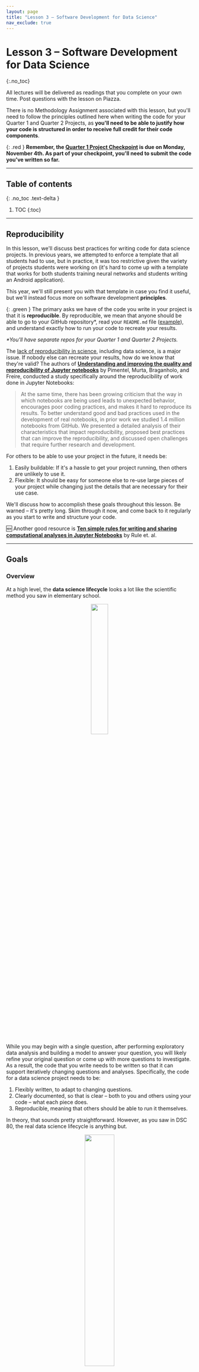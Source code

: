```yaml
---
layout: page
title: "Lesson 3 – Software Development for Data Science"
nav_exclude: true
---
```


<script type="text/javascript" async
  src="https://cdnjs.cloudflare.com/ajax/libs/mathjax/2.7.7/MathJax.js?config=TeX-MML-AM_CHTML">
</script>

# Lesson 3 – Software Development for Data Science
{:.no_toc}

All lectures will be delivered as readings that you complete on your own time. Post questions with the lesson on Piazza.

There is no Methodology Assignment associated with this lesson, but you'll need to follow the principles outlined here when writing the code for your Quarter 1 and Quarter 2 Projects, as **you'll need to be able to justify how your code is structured in order to receive full credit for their code components**.

{: .red }
**Remember, the [Quarter 1 Project Checkpoint](https://dsc-capstone.org/2024-25/assignments/projects/q1) is due on Monday, November 4th. As part of your checkpoint, you'll need to submit the code you've written so far.**

---

## Table of contents
{: .no_toc .text-delta }

1. TOC
{:toc}

---

## Reproducibility

In this lesson, we'll discuss best practices for writing code for data science projects. In previous years, we attempted to enforce a template that all students had to use, but in practice, it was too restrictive given the variety of projects students were working on (it's hard to come up with a template that works for both students training neural networks and students writing an Android application).

This year, we'll still present you with that template in case you find it useful, but we'll instead focus more on software development **principles**.

{: .green }
The primary asks we have of the code you write in your project is that it is **reproducible**. By reproducible, we mean that anyone should be able to go to your GitHub repository*, read your `README.md` file ([example](#example-readmemd)), and understand exactly how to run your code to recreate your results.

_*You'll have separate repos for your Quarter 1 and Quarter 2 Projects._

The [lack of reproducibility in science](https://en.wikipedia.org/wiki/Replication_crisis), including data science, is a major issue. If nobody else can recreate your results, how do we know that they're valid? The authors of [**Understanding and improving the quality and reproducibility of Jupyter notebooks**](https://link.springer.com/article/10.1007/s10664-021-09961-9) by Pimentel, Murta, Braganholo, and Freire, conducted a study specifically around the reproducibility of work done in Jupyter Notebooks:

> At the same time, there has been growing criticism that the way in which notebooks are being used leads to unexpected behavior, encourages poor coding practices, and makes it hard to reproduce its results. To better understand good and bad practices used in the development of real notebooks, in prior work we studied 1.4 million notebooks from GitHub. We presented a detailed analysis of their characteristics that impact reproducibility, proposed best practices that can improve the reproducibility, and discussed open challenges that require further research and development.

For others to be able to use your project in the future, it needs be:
1. Easily buildable: If it's a hassle to get your project running, then others are unlikely to use it.
2. Flexible: It should be easy for someone else to re-use large pieces of your project while changing just the details that are necessary for their use case.

We'll discuss how to accomplish these goals throughout this lesson. Be warned – it's pretty long. Skim through it now, and come back to it regularly as you start to write and structure your code.

🆕 Another good resource is [**Ten simple rules for writing and sharing computational analyses in Jupyter Notebooks**](https://doi.org/10.1371/journal.pcbi.1007007) by Rule et. al.

---

## Goals

### Overview

At a high level, the **data science lifecycle** looks a lot like the scientific method you saw in elementary school.

<center><img src="assets/scientific-method.png" width="30%"></center>

While you may begin with a single question, after performing exploratory data analysis and building a model to answer your question, you will likely refine your original question or come up with more questions to investigate. As a result, the code that you write needs to be written so that it can support iteratively changing questions and analyses. Specifically, the code for a data science project needs to be:

1. Flexibly written, to adapt to changing questions.
1. Clearly documented, so that is clear – both to you and others using your code – what each piece does.
1. Reproducible, meaning that others should be able to run it themselves.

In theory, that sounds pretty straightforward. However, as you saw in DSC 80, the real data science lifecycle is anything but.

<a name='DSLC'></a>

<center><img src="assets/DSLC.png" width="40%"></center>

This makes it even more crucial that you follow the three principles outlined above. If you're not careful, it's easy to fall in the trap of writing poorly organized code with many hard-coded pieces. This results in:
- Being able to execute fewer iterations of your project, and as a result, making slower progress on your project.
- Being unsure of _what_ your code is even doing, increasing the likelihood of making mistakes while iterating and making it unclear what your conclusions even are.
- Making it less likely that others will be able to use and replicate the results of your project, resulting in your project fading into obscurity.

The purpose of this lesson is to show you how to adhere to the three principles mentioned above, as **this will increase your chances of successfully executing your project**. The contents of this lesson will be relevant for the remainder of the capstone sequence; you will find yourself coming back to it often in the future.

### Managing Project Components

There are a plethora of tools used in industry for managing data science projects, far too many for us to make a dent in them in this course. Instead, we will expose you to a few popular tools that help solve core issues that will be relevant even decades in the future, once the current slate of tools is replaced.

<center>

<img src="assets/all-tools.png" width="60%"><br>

<i>A small sample of tools that exist for managing data science projects.</i>

</center>

These core issues revolve around the fact that your project will be made up of several components. For instance, you may have separate components for ingesting and cleaning raw data, creating visualizations, and training models. Issues you need to be aware of are:
- **Communication**: How do these components all communicate with one another? In other words, what are the inputs and outputs of each component? It's important to be clear about what these are up front, to avoid confusion later on.
- **Isolation**: Your code should be written in a way such that each component is as isolated as possible. This way, when you want to make changes to one component – say, loading in another column at the very start of your pipeline – you don't have to make changes to all of your other components. This may happen if you have aspects of your modeling pipeline, like feature names, hard-coded throughout several different files. (It would suck to have to buy a new dashboard for your car every time you get a flat tire – the same principle applies here.)
- **Parallelization and Scale**: It should be clear _when_ each part of your project needs to be run, and whether different parts can be run in parallel. Similarly, it should be clear which components of your project will need to scale as the project grows in scope – for instance, if you collect 10x more data, at what stages will you need more compute resources?

One way we will address all of these issues is through the use of **configuration files**, in which you can specify and track hypotheses and desired outputs. As such, when new questions arise, you won't have to re-write your code; instead, you'll just run it with different configurations.

---

## The Anatomy of a Data Science Project

Let's look at how each component of the [data science lifecycle](#DSLC) interacts with your code. Click below to learn more about each aspect.

<details>
<summary>Domain Research</summary>

<p>The code you write throughout your project will strongly depend on your domain. For instance, suppose you&#39;re working with driver data. In your data cleaning step, you may choose to keep only the drivers whose ages are at least 16, the legal driving age in California. This is a choice you had to make given your knowledge of your domain.</p>
<p>You&#39;ll make several such design decisions while working on your project:</p>
<ul>
<li>You may clean your data in a specific way.</li>
<li>You may choose a particular column as a &quot;target,&quot; and a subset of the remaining columns for features.</li>
<li>You may build certain kinds of models over others.</li>
</ul>
<p>It&#39;s important to document these choices and the context between them. This justification will appear in two places:</p>
<ul>
<li>In your final reports. For instance, in the EDA section of your report, you&#39;d talk about what steps you took to clean your data and why they make sense.</li>
<li>In code comments, whenever relevant. Take the drivers&#39; age example, for instance. In the line where you keep only the drivers who are at least 16, you may add <code># legal driving age</code>.</li>
</ul>


</details>

<a name='qh'></a>

<details><summary>Question / Hypothesis</summary>

<p>You may start with an initial question to investigate, but as your project evolves, so will the questions you&#39;re interested in. To prevent having to re-write your codebase each time you come up with a new question, you should think about how your questions will be similar to one another so that you can <strong>parameterize</strong> your code.</p>
<p>Here&#39;s an example. Suppose you&#39;re looking at traffic stops data, and you&#39;re interested in whether &quot;younger&quot; people (&lt; 30 years old) are stopped at higher rates than &quot;older&quot; people (&gt;= 30 years old). Suppose you&#39;re also interested in answering this question across multiple years – say, for each year from 2016 through 2022 – and across multiple counties in California. The most straightforward approach here is to create functions that take in <code>year</code> and <code>county</code> as input and return just the data needed to look at stop rates for that combination of <code>year</code> and <code>county</code>. Then, in a <strong>configuration</strong> file, you can store all years and counties that you&#39;re interested in. Finally, you can call your data processing and hypothesis testing routines on all combinations of parameters in your configuration file. Note that in this approach, <em>each combination of parameters leads to a different question / hypothesis</em>.</p>
<p>One of the benefits of using configuration files, in addition to keeping your code robust and flexible, is that we can tell a server to run our pipeline for different combinations of parameters on different threads or machines, so that we can conduct our investigations in parallel. For instance, suppose there are 7 years (2016-2022, including both endpoints) and 3 counties (San Diego County, Orange County, and Los Angeles County) that we&#39;re interested in investigating. There are $7 \cdot 3 = 21$ combinations of year and county – wouldn&#39;t it be great if we could run our code for all 21 combinations at the same time?</p>
<p>If some aspect of your question is never going to change, e.g. if you&#39;re always only going to be looking at San Diego County, then it&#39;s fine to hard-code that throughout your codebase. However, it&#39;s generally a good idea to parameterize any aspects of your codebase that <em>could</em> change to keep it adaptable to new questions.</p>
<p>In this course, we will typically store our configuration files in the JSON format, though there are a variety of other possible formats (YAML is popular, as are INI and CFG). You&#39;ll see example configuration files later on in the lesson.</p>

</details>

<details><summary>Data ETL (extract, transform, load)</summary>

<p>As your project evolves, the data that you're working with may also change. For instance, the source where you're pulling traffic stops data from may update daily with the previous day's stop data. You need to make sure that your modeling component doesn't break just because we pulled in a new day's worth of data, or because an additional column was added from the data source. Of course, your code doesn't have to handle <i>all possible data sources</i>, but you should anticipate possible changes and prepare for them.

Here, configuration files will again be useful. For instance, you should explicitly mention which columns you want to use for transformations and model building, so that any new columns that are added in don't impact your model.

You should also think about <i>how</i> you're accessing your data – an API? scraping? found a CSV online? – and <i>where</i> you're storing it. To prevent having to re-pull your data each time your cleaning and transformation logic changes, separate the code you use for data ingestion from the code you use for cleaning and transformation, and store intermediate "raw" data to disk that you can re-use whenever you update your cleaning logic.
</p>

</details>

<details><summary>Model Building</summary>

<p>As you've seen in earlier courses, the model building process is not straightforward – you'll repeatedly try different combinations models and parameters until you feel that your model has sufficient <i>generalizability</i> to unseen data. Continuing with the theme of parametrization, it's a good idea to store all "potential" parameters in configuration files, so that models can be trained and evaulated on different combinations in parallel.</p>

<p>Furthermore, it&#39;s encouraged to use frameworks that enable &quot;pipelining&quot;, like <code>sklearn</code>, which you were exposed to in <a href="https://dsc-courses.github.io/dsc80-2022-sp/resources/lectures/lec23/lec23.html">DSC 80</a>.</p>

</details>

<details><summary>Continued Prediction</summary>

<p>Often times, your project lives on well after you&#39;ve built your &quot;final&quot; model. Your model may be deployed into production to make &quot;live&quot; predictions – for instance, each time you request a ride in the Uber app, it predicts the highest price you&#39;ll pay for a ride. </p>
<p>The <code>model.predict</code> method that you&#39;d use to make predictions in <code>sklearn</code> may actually be called via HTTP requests on a site that uses a Java backend. Once this happens, you may want to keep track of how well your model is performing – are its outputs still reasonable? Is it easy to re-train it to reflect updated data?</p>
<p>The use of pre-trained models, particularly in the case of deep neural networks, is quite popular today. For instance, you can easily use <a href="https://openai.com/api/">OpenAI&#39;s GPT-4</a> language model without having to train it yourself. You should strive to build a model that you can similarly share with others, in the form of a Python package or a Docker container. That way, others can easily use your model to make predictions without having to run your entire pipeline.</p>

</details>

<details><summary>Conclusions and Reports</summary>

<p>The final reports that you create will be written in some sort of markup language, like Markdown, and will explain your results and contain justification for all of the design decisions you made. Your reports will likely involve tables and visualizations that are derived from data. You should try to set up your report such that it automatically generates tables and visualizations using the other components of your project, so that if, say, your data is updated, you can update your report just by re-running your entire pipeline. This, of course, is not possible if your report includes screenshots from other parts of your project; instead, you'll need to programmatically create, save, and load images.</p>

</details>

In short, your projects should be:
- Flexible for quick iterations, through configuration files.
- Understandable through consumers of the output, through documentation and reports.
- Usable for developers and researchers extending your work, through documentation and containerization.

You may wonder how much of this is applicable to you if your project **doesn't involve data analysis**. Indeed, many domains are more methods-focused, where they spend time developing new techniques for collecting or modelling data rather than the entire lifecycle. 

If this is the case, in addition to following general best practices for software development in your domain, **you will still have a data analysis portion in your project**, if only to demonstrate the usage and value of whatever it is you developed. You may have two repositories, one for the software package you develop and one for your "example" analysis (the former of which will be much larger).

---

## An Initial Template

Now that you understand how each step of the data science lifecycle plays a role in your project's structure, let's tangibly look at how you might structure your project. **Note that you are not _required_ to follow this exact structure – more on this in the [Best Practices](#best-practices) section.**

### Configuration vs. Code

Up until now in this lesson, we've repeatedly emphasized the use of configuration files for storing parameters. However, it's not immediately obvious what parts of your pipeline belong in _code_ and what parts belong in _configuration files_.

Code that is used by other processes is called library code, or source code. Your source code may be run in notebooks that you use for EDA and for creating visualizations, and will certainly be run in your final `run.py` file that runs your entire pipeline. Source code will mostly be contained in `.py` files (or `.java` or `.cpp` files, for example). You are already used to using generic functions from libraries like `pandas` and `numpy`; the only difference here is that you are writing these functions yourself.

Configuration files, then, consist of parameters that your source code will use as inputs. For the most part, you will write configuration files in `.json`, but you _could_ also store configurations as global variables at the top of your scripts.

Aim to generalize, but don't overly generalize. It's fine to start writing code with some inputs "hard-coded", e.g. write filtering logic that creates a DataFrame of traffic stops in 2021 in Orange County, but at some point you should step back and generalize.

### A Simple Template

Here's a basic "template."

```
Project
├── code.py
├── config.json
└── script.py
```

Note that this example directory shows 3 files that are all in the same folder. Shortly, we will see more realistic example templates with multiple directories.

Specifically:
- `code.py` contains library code – that is, functions designed to execute your project. These functions should be parameterized to accept various inputs.
- `config.json` contains parameters for the functions in `code.py`.
- `script.py` imports `code`, loads `config.json`, and calls functions from the `code` module. (Note that this could also be a notebook, `script.ipynb`.)

For instance, `script.py` may contain:

```py
import code
with open('config.json', 'r') as fh:
    params = json.load(fh)

code.run_process(**params)
```

We will use the process above **repeatedly**.

(Aside: The `**` operator above _unpacks_ the entries of the `params` dictionary, so that they are all passed directly as inputs to `code.run_process`. As a crude example, if `f = lambda x, y: x + y`, then `f(**{'x': 2, 'y': 3})` evaluates to `5`. Read [here](https://www.educative.io/answers/what-is-unpacking-keyword-arguments-with-dictionaries-in-python) for more.)

### A Simple Example

Let's see how we might tangibly use the example template from above. Suppose we have code that pulls data from an API, and that the data is updated daily. We want to re-run this code regularly to update our stored data.

<center><img src="assets/ingestion.png" width="40%"></center>

Our project may be structured as follows:

```
Project
├── README.md
├── data-params.json
├── etl.py
└── run.py
```

Let's look at each piece in detail.

#### `README.md`

All repositories you create **must** have `README.md` files that describe what is located where and how to run your project.

#### `etl.py`

`etl.py` contains our source code (i.e. it corresponds to `code.py` from the template). The functions written here are generic, and will be used throughout the rest of the project.

Note that _users_ of the code in `etl.py` (e.g. other people running your project who will just run `python run.py`) should not need to know _how_ the code in `etl.py` works in order to use it. You probably don't know how `pd.pivot_table` works under the hood, but you still use it – the same idea applies here. However, developers who want to extend your project _will_ have to understand how the code in `etl.py` works, and for that reason it still needs to be well-documented. Your library code will _not_ know who is going to call it, and for what purpose – the calling is done in `run.py`, using the parameters in `data-params.json`.

Here's an example of what `etl.py` might look like.

```py
'''
etl.py contains functions used to download DataFrames containing traffic stops data for different years and counties.
'''

def get_year_and_county(year, county):
    '''
    Return a DataFrame of traffic stops data for a given
    year and county.
    '''
    ...    
    return ...

def get_data(years, counties, outpath):
    '''
    Downloads DataFrames and saves them as CSVs at the specified output directory for the given years and counties.

    :param: years: a list of years to collect
    :param: teams: a list of counties to collect
    :param: outpath: the directory in which to save the data.
    '''
    for year in years:
        for county in counties:
            data = get_year_and_county(year, county)
            data.to_csv(os.path.join(outpath, f'{year}-{county}.csv'))
```

Note that the functions above are well-documented. In a notebook, after running `import etl`, I could run `etl.get_data?` and see an explanation of _what_ `get_data` does.

#### `data-params.json`

In the [Question / Hypothesis](#qh) section above, we used the example of wanting to pull traffic stops data for every combination of year between 2016 and 2022 and county from San Diego County, Orange County, and Los Angeles County. To do so, we can call the `get_data` function in `etl.py` with appropriate `years` and `teams` lists. `data-params.json` is the right place to store those lists.

```
{
    "years": [2016, 2017, 2018, 2019, 2020, 2021, 2022],
    "counties": ["San Diego County", "Orange County", "Los Angeles County"],
    "outpath": "data/raw"
}
```
Note that you don't need to know how the code in either `etl.py` or `run.py` works to specify parameters. All you need to do to pull new data is update the lists here. Also note that you can create multiple configuration files to keep a "record" of different parameters you've tried.

#### `run.py`

This script puts everything together. It will import the code in `etl` and run it on the parameters in `data-params.json`. Note that it also serves as an example of how to use the functions in `etl.py`, for those who may not be familiar with how they work.

There are other tools that exist for writing build scripts – for instance, you may have heard of Makefiles. However, we will stick with writing Python files, as they are sufficient for our purposes.

Here's an example of what `run.py` might look like. We'll look at these more in the [Build Scripts](#build-scripts) section.

```py
#!/usr/bin/env python

import sys
import json

from etl import get_data

def main(targets):
    if 'data' in targets:
        with open('data-params.json') as fh:
            data_params = json.load(fh)
        get_data(**data_params)

if __name__ == '__main__':
    targets = sys.argv[1:]
    main(targets)
```

Note:
- The line at the top, `#!/usr/bin/env python`, is known as the "shebang." It tells bash which Python installation to use (here, we specified our user's default Python).
- The `get_data` function from `etl` is imported.
- `__name__ == '__main__'` only evaluates to `True` when `run.py` is run as a script from the command-line. 
    - `sys.argv` is a list of the arguments provided on the command-line when `run.py` is called. For instance, if we call `python run.py data dog zebra`, `sys.argv` is `['run.py', 'data', 'dog', 'zebra']`, and hence `sys.argv[1:]` is `['data', 'dog', 'zebra']`. **[This video](https://youtu.be/iXvBzLtI5Uk) talks a bit more about how to use command-line arguments in Python.**
    - Our `main` function runs `get_data` from `etl` using the parameters in `data-params.json` only if `data` is one of the command-line arguments called with `python run.py`.

We'll cover build scripts in more detail in the [Build Scripts](#build-scripts) section of the article.

---

## Best Practices

Hopefully the example template above gave you some inspiration with regards to how to structure your project. But in reality, one of the following is probably true:
1. You're doing a data analysis project, but it is far too complicated to use the exact template used above.
1. You're not even doing a data analysis project, but are instead building some sort of product.

As mentioned at the [start](#reproducibility) of this article, we used to provide capstone students with a template they had to follow. That template can be found at the site [Cookie Cutter Data Science](https://drivendata.github.io/cookiecutter-data-science); its creators describe it as "A logical, reasonably standardized, but flexible project structure for doing and sharing data science work. [This repository](https://github.com/DSC-Capstone/project-templates), originally prepared for the DSC capstone, contains several examples of this template in use, each stored in a different branch:
- `skeleton`: Skeleton code for a simple example.
- `titanic`: Titanic ML classifier, with how to deal with API tokens.
- `EDA`: A generic EDA that creates autogenerated reports via notebooks.
- `nn_regression`: Training neural network regressor, with local dataset and anaconda requirements setup.
- `think_stats`: Statistical analysis with notebook usage.

{: .green }
**While we're not going to enforce that you follow the aforementioned [Cookie Cutter Data Science](https://drivendata.github.io/cookiecutter-data-science) template, we are going to ask you to justify why your code is structured the way it is. As such, it's a good idea to look at the Cookie Cutter Data Science template and the examples in the [repository](https://github.com/DSC-Capstone/project-templates) linked above to get ideas on how to structure your specific project. In particular, look at their `README.md` files – [here](https://github.com/DSC-Capstone/project-templates/tree/think_stats)'s a good example!**

Here are a few more examples of different types of projects and how they might be structured.

| Project | Primary Output | Usage | Other Artifacts |
| --- | --- | --- | --- |
| Develop and train a recommender system. | A trained model. | The trained model (output) is executed on a website to give recommendations.<br><br>The model architecture code may become its own general purpose library, particularly if you built something novel.<br><br> (These will live in different repositories.) | A data analysis section that evaluates the model, to justify the project's worth. **If you are in a methods-focused domain, you must do this!**<br><br>A reproducible build, which automates updates to the model (e.g. with new training data). |
| Develop tools to measure engagement on websites. | A set of Javascript functions. | The Javascript functions developed will be run on a website to track and analyze user behavior. | A data analysis section that shows _why_ these functions and features were chosen. |
| Determine how many people to hire at a company. | A report with recommendations on how many people to hire. | Analyses are collected into a report for decision-making about business. | A data analysis section that demonstrates _how_ you arrived at your recommendations.<br><br>A reproducible build, for those who want to re-run your analysis (e.g. with new training data). |

With all of that in mind, instead of enforcing anything in particular, we'll discuss some best practices.

### Never Edit Raw Data

If you're conducting an analysis, you should think of your results as being a function of your raw data, which you might want to store in the directory `data/raw`. **Never edit this raw data**, so that you always have the option of "undoing" parts of your project. Ideally, store raw data such that it is read-only (this is an option on, say, DSMLP).

Since raw data never changes, it should not be included in version control (i.e. Git). And since transformed data is generated by running source code on the raw data, transformed data should not be included in version control either. **As a result, you should add `data/` to your `.gitignore`**, which is the file that tells Git which files and folders _not_ to track.

### Create and Use A `requirements.txt` File

If I want to run your project from scratch, in addition to all of your code, I need to know which Python packages (and which versions) to install. The easiest way to communicate this information to others is through a `requirements.txt` file that contains all Python libraries that were used in your project. To create such a file, run `pip freeze > requirements.txt` in your project repository.

In the coming weeks, we'll learn how to containerize an entire environment (i.e. more than just Python packages) to distrbute to others.

### Jupyter Notebook-Specific Guidelines

Notebooks are meant for analysis and communication, not for storing source code. **The majority of your notebooks should be made up of Markdown and visualization; there should be very little code, and most of the code there should consist of calls to the functions in your source code.** Whenever you've written code that should be included in version control, move it to your source code files.

We've all written notebooks with uninsightful names, like `Untitled4-Copy1.ipynb`, that are impossible to run linearly because we wrote the code out-of-order. When working in such a notebook, especially one that you didn't write yourself, it can be frustrating to try and figure out what order to run the code in the notebook in. To avoid this problem altogether, you should strive to regularly move your code from notebooks to source code files when appropriate.

<center><img src="assets/notebook.png" width="40%">
</center>

The study mentioned at the top of the article, [**Understanding and improving the quality and reproducibility of Jupyter notebooks**](https://link.springer.com/article/10.1007/s10664-021-09961-9), includes their own best practices for working with Jupyter notebooks. Find them [here](https://link.springer.com/article/10.1007/s10664-021-09961-9#Sec18). Some of the key ones are:
- Put imports at the beginning of notebooks. 
- Re-run notebooks top to bottom before committing.

🆕 Another good resource is [**Ten simple rules for writing and sharing computational analyses in Jupyter Notebooks**](https://doi.org/10.1371/journal.pcbi.1007007) by Rule et. al.

Let's cover a few of the aforementioned ideas in greater detail.

---

## Build Scripts

### 🎥 Overview

Watch the following [video](https://youtu.be/iXvBzLtI5Uk) for some context on build scripts, targets, and how to read command-line arguments in Python.

<center>
<iframe width="888" height="500" src="https://www.youtube.com/embed/iXvBzLtI5Uk?si=gk45OciiXIxHfCMh" title="YouTube video player" frameborder="0" allow="accelerometer; autoplay; clipboard-write; encrypted-media; gyroscope; picture-in-picture; web-share" allowfullscreen></iframe>
</center>

### What is a Build Script?

As alluded to above, it's desirable for your project to be easy to run – ideally, future users can run `run project` in their Terminal and see the output of your work. That's precisely what build scripts enable!

Specifically, a build script runs the code in a project to "build" desired output. A build script _does not_ contain the implementation details of a project – that belongs in library code. Instead, a build script _calls_ library code, and thus should not be very complicated.

Build scripts are important for ensuring that your work is reproducible, as all science should be. While they are still not very common in data science projects, build scripts have been around for decades in other contexts. Examples include:
- [Makefiles](https://makefiletutorial.com), which are used to coordinate the compilation of C/C++ code and, more generally, to run general Bash (Terminal) commands.
  - These are extremely powerful for projects that involve multiple languages. You can use them in your data science projects too!
- [Ant, Maven, and Gradle](https://www.baeldung.com/ant-maven-gradle), which all coordinate the building of Java projects.
- [`setup.py`](https://www.educative.io/answers/what-is-setuppy) files in Python packages, which are used to install packages on others' systems. For instance, see the `setup.py` file for pandas [here](https://github.com/pandas-dev/pandas/blob/master/setup.py).
- While not "build scripts", _workflow managers_ like [Luigi](https://github.com/spotify/luigi) and [Airflow](https://airflow.apache.org/docs/apache-airflow/stable/python-api-ref.html) are similar in spirit, in that they allow you to build pipelines that "move data from point A to point B quickly" ([source](https://www.integrate.io/blog/airflow-vs-luigi/)).

To keep things simple, you should create a barebones build script from scratch, called `run.py`. Note that you can do this even if your project doesn't involve Python code; within your Python build script, you can import the `os` and `sys` libraries to call other Bash commands. If you'd like, you can write a build script in another language, e.g. `run.R` for R projects, or `run.sh` in Bash.

### Targets

A _target_ specifies what to build. Specifically, a target is a string describing the desired output, and targets are used when calling build scripts from the Terminal.

You should create targets for all major "steps" in your project pipeline, particular for steps that it would make sense to run in isolation of other steps. For instance: 
- You may have a target called `data` that prepares the data for your project by downloading data and running your ETL code. To use this target, users would run `python run.py data` in the Terminal.
- You may also have a target called `features` that builds the features for your project, from the already-processed data. To use this target, users would run `python run.py features` in the Terminal.

Above, we kept referring to "users", i.e. people using your project after you've finished building it. However, build scripts also make your life easier while working on your project. Here's an example workflow:
- Write ETL logic in `src/etl.py`.
- Import `etl` in `run.py`. Create a target called `data` that, when run via `python run.py data`, calls the relevant functions in `etl` to "build" the data.
- Work in notebooks to develop features, and, once no longer experimental, transfer feature creation code to `src/features.py`.
  - As we looked at in the [Best Practices](#best-practices) section, notebooks are for experimenting and presenting, **not** for storing library code (e.g. functions) that you'll use repeatedly.
- Add a feature creation call to `run.py` under the target `features`, so `python run.py features` "builds" the features in your project.
  - This should be done without rebuilding the data, if possible!

By following this workflow, it'll make it easy to update different parts of your project when, say, your datasets change.

While the intermediate target names, like `features` and `data`, are up to you, there are a few standard target names that are almost always implemented:
- `all` runs `all` targets from scratch (`python run.py all`).
- `test` runs `all` targets on [unit test data]().
- `clean` deletes all built files, so that you can build your project from scratch (`python run.py clean`).
  - It reverts to a _clean_ repository.

### Features of a Build Script

As a bare minimum, build scripts must piece together library code to create the output for your project. But, ideally, build scripts:
- (basic) Define targets that both clarify the overarching logic of the project and build intermediate states of the project (for debugging and for users who want to adapt your project from the middle).
- (intermediate) Do not do unnecessary intermediate computation.
  - If steps 1, 2, 3, ..., $k$ have already been completed and saved to files, then start at step $k+1$.
- (advanced) Run tasks in parallel, when possible.
  - Makefiles do this!

For further reading:
- [Using `argparse` instead of `sys.argv` to manage targets](https://docs.python.org/3/howto/argparse.html).
- Makefiles for Data Science: [bost.ocks.org/mike/make](https://bost.ocks.org/mike/make), [zmjones.com/make](http://zmjones.com/make).

### Example `README.md`

Your repository's `README.md` file should describe to other people _how_ to use your build script, as well as how to set up the necessary environment. Here's an example, taken from [this](https://github.com/DSC-Capstone/project-templates/tree/think_stats) repository:

- To install the dependencies, run the following command from the root directory of the project: `pip install -r requirements.txt`.
- Building the project stages using `run.py`.
  - To get the data, from the project root dir, run python `run.py data features`. This fetches the data, creates features, cleans data and saves the data in the `data/temp` directory.
  - To get the results of statistical test, from the project root dir, run `python run.py data features model`. This fetches the data, creates the features, creates a statistical model and saves the result of the ttest in the `data/out` directory.

---

## Configuration Files

So far, we've established that build scripts lay out the "big picture" logic of a project, and that library code contains implementation details.

If the implementation details of your project are likely to change, then it's rather inconvenient to have to go and repeatedly change library code. Instead, you should:
- Parameterize the details that are likely to change – i.e., make them inputs to your library functions, rather than hard-coded in the bodies of functions.
- Save the inputs that you'd like to call your functions on in **configuration files**.
- Read configuration files in build scripts to quickly change the input.

There's no exact science to determining what is "configuration" (detail) and what is "code" (logic), since it depends on the context of your project. The overarching question to ask, though, is **is this value likely to change as the project evolves?** If so, it belongs in configuration.

### Example: Parameterizing a Function

Below, we provide an example of how we might take code that doesn't involve configuration and generalize it. The example is similar to the one described [above](#the-anatomy-of-a-data-science-project). Hopefully, it gets you to think about what role configuration files will play in your project.


```python
def get_data():
  data = pd.read_csv('data/raw/salaries_us_2012_2022.csv')
  data = (data
          .loc[df['year'] == 2015]
          .loc[df['state'] == 'CA])
```

The function above takes in no inputs, and quite a few pieces are hard-coded. Could some of these pieces change?
- File path (`'data/raw/salaries_us_2012_2022.csv'`): Is it likely that you'll receive new data and want to run your code on that new data at some point? If so, then perhaps the file path should be stored in a configuration file. **Then, when the path to your data changes, all you need to change is the configuration file!**
- Year (`2015`): Is your project specific to 2015, or may you want to expand the timeframe that you're interested in? If so, you may want to store a list of years in a configuration file.
- State: Is something about your project specific to California (for instance, are the datasets all California-specific)? If not, you may want to store the state(s) that you're interested in in a configuration file.

What is unlikely to change is the structure of the code itself – in this case, you will always need to load in a dataset as a DataFrame and query for only the years and states that are relevant. This _logic_ certainly belongs in a Python file. A parameterized version of the function above may look like this:

```python
def get_data(fp, years, states):
    data = pd.read_csv(fp)
    data = (data
            .loc[df['year'].isin(years)]
            .loc[df['loc'].isin(states)])
    return data
```

### Configuration and Build Scripts

Let's tie everything together, in the context of the previous example. Where should everything live?

<table>
<th><code>src/etl.py</code></th>
<th><code>config/etl.json</code></th>
<th><code>run.py</code></th>
<tr>
<td><br><pre>
def get_data(fp, years, states):
    ....
    return data
</pre></td>
<td><pre>
{
  "fp": "data/raw",
  "years": [2020, 2021, 2022],
  "states": ["CA"]
}
</pre></td>
<td><pre>
...
config = json.loads(open(...))
get_data(**config)
</pre></td>
</tr>
</table>

This structure has several advantages:
- It it easy to track your "experiments" – you can create multiple config files, each of which corresponds to a different experiment.
  - Here, you might make 5 config files, each of which corresponds to a different set of years and states.
- It makes it easy to change the scope of your project, as all that needs to change are the inputs, not the code itself.
- It makes it clear to others what the main variables in your project are.

It's typical to have multiple configuration files, each of which corresponds to a different stage of your project.

---

## Unit Test Data

### Overview

It would be a massive waste of time and resources to kick off a long-running job that runs for a few hours before terminating because of a bug in our code. In order to detect such bugs, we will create and run our code on _unit test data_.

Unit test data is _small_, made-up data that is realistic enough to _test_, or unit test, the behavior of our code.
- It is not a sample of real data – it should be _created_ by the developer.
- It is designed to test the correctness of code.
- Developers should design each line/component of the unit test data to test different aspects of their code.

{: .red }
**In this context, unit test data is created for unit tests, _not_ data that results from a train/test split!**

Unit test data should only be a few lines long. You should be able to verify that your code works correctly on unit test data **by hand**. For instance, suppose your code takes in a dataset, uses [`sklearn.preprocessing.PolynomialFeatures`](https://scikit-learn.org/stable/modules/generated/sklearn.preprocessing.PolynomialFeatures.html) to create a quadratic feature, and trains a regression model of the form $$H(x) = w_0 + w_1 x + w_2 x^2$$. A possible unit test dataset might be

```
x,y
-2,1
2,9
3,16
```
By hand, we can verify that the three points above satisfy $$y = (1 + x)^2 = 1 + 2x + x^2$$, so as a "test case" we can expect that our code outputs $$w_0 = 1, w_1 = 2, w_2 = 1$$ (with a loss of 0).

Note that since unit test data is synthetic, the resulting trained models will be meaningless. For instance, the weights $$w_0 = 1, w_1 = 2, w_2 = 1$$ mean nothing if our regression model aims to model car acceleration as a function of horsepower. This is expected – the sole purpose of unit test data is to ensure that code works correctly.

### Using Unit Test Data

Run your project using unit test data until you can verify that your code and outputs are correct. Once you've done so, then you can initiate a long-running job on _real_ data, with the piece of mind that it should run correctly. (As an intermediate step you may also elect to run your code on a _sample_ of the full dataset, but remember, the unit data is not merely a sample).

You're encouraged to implement a `test-data` target, that runs the same code as the `data` target, but only on your unit test data. To train a model on your test data, you may run your build script with `test-data` as one of your many targets:

```py
python run.py test-data features model
```

For instance, the above call to `run.py` should featurize unit test data and use that featurized data to train a model.

While you're encouraged to implement a `test-data` target, you should more strongly consider implementing a `test` target, both for your Quarter 1 Project and for your Quarter 2 Project. The `test` target should behave the same as the `all` target discussed [above](#targets), just on your unit test data – that is, it should build your entire project from scratch, using unit test data.

{: .green }
**Note that in many cases, you won't be able to make your data publicly available, though your code must remain public. As such, your `test` target may be the only way through which other people can run your code. We encourage you to use a `test` target so that we can use it to run your code, too!**

This means that we (methodology staff) don't need access to your "real" data in order to evaluate your project. While your reports and deliverables will be a result of real data, your submitted code will not include it. As mentioned in the [Best Practices](#best-practices) section, **your actual data should never included in Git/version control**, since it does not change. However, since unit test data is _created_ by the developer and may change as the project evolves, it **should** be included in version control. For instance, you may place it in the `test/testdata/` directory.
